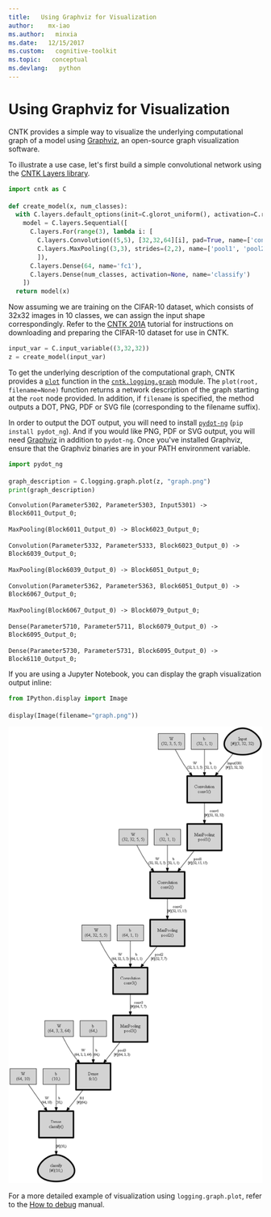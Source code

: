 ```yaml
---
title:   Using Graphviz for Visualization
author:    mx-iao
ms.author:   minxia
ms.date:   12/15/2017
ms.custom:   cognitive-toolkit
ms.topic:   conceptual
ms.devlang:   python
---
```


# Using Graphviz for Visualization

CNTK provides a simple way to visualize the underlying computational graph of a model using [Graphviz](https://graphviz.gitlab.io/), an open-source graph visualization software.

To illustrate a use case, let's first build a simple convolutional network using the [CNTK Layers library](https://cntk.ai/pythondocs/layerref.html).

```Python
import cntk as C

def create_model(x, num_classes):
  with C.layers.default_options(init=C.glorot_uniform(), activation=C.relu):
    model = C.layers.Sequential([
      C.layers.For(range(3), lambda i: [
        C.layers.Convolution((5,5), [32,32,64][i], pad=True, name=['conv1', 'conv2', 'conv3'][i]),
        C.layers.MaxPooling((3,3), strides=(2,2), name=['pool1', 'pool2', 'pool3'][i])
        ]),
      C.layers.Dense(64, name='fc1'),
      C.layers.Dense(num_classes, activation=None, name='classify')
    ])
  return model(x)
```

Now assuming we are training on the CIFAR-10 dataset, which consists of 32x32 images in 10 classes, we can assign the input shape correspondingly.
Refer to the [CNTK 201A](https://cntk.ai/pythondocs/CNTK_201A_CIFAR-10_DataLoader.html) tutorial for instructions on downloading and preparing the CIFAR-10 dataset for use in CNTK.

```Python
input_var = C.input_variable((3,32,32))
z = create_model(input_var)
```

To get the underlying description of the computational graph, CNTK provides a [`plot`](https://cntk.ai/pythondocs/cntk.logging.graph.html?#cntk.logging.graph.plot) function in the [`cntk.logging.graph`](https://cntk.ai/pythondocs/cntk.logging.graph.html?) module.
The `plot(root, filename=None)` function returns a network description of the graph starting at the `root` node provided. In addition, if `filename` is specified, the method outputs a DOT, PNG, PDF or SVG file (corresponding to the filename suffix).

In order to output the DOT output, you will need to install [`pydot-ng`](https://pypi.python.org/pypi/pydot-ng) (`pip install pydot_ng`). And if you would like PNG, PDF or SVG output, you will need [Graphviz](http://graphviz.org/download/) in addition to `pydot-ng`.
Once you've installed Graphviz, ensure that the Graphviz binaries are in your PATH environment variable.

```Python
import pydot_ng

graph_description = C.logging.graph.plot(z, "graph.png")
print(graph_description)
```

```
Convolution(Parameter5302, Parameter5303, Input5301) -> Block6011_Output_0;

MaxPooling(Block6011_Output_0) -> Block6023_Output_0;

Convolution(Parameter5332, Parameter5333, Block6023_Output_0) -> Block6039_Output_0;

MaxPooling(Block6039_Output_0) -> Block6051_Output_0;

Convolution(Parameter5362, Parameter5363, Block6051_Output_0) -> Block6067_Output_0;

MaxPooling(Block6067_Output_0) -> Block6079_Output_0;

Dense(Parameter5710, Parameter5711, Block6079_Output_0) -> Block6095_Output_0;

Dense(Parameter5730, Parameter5731, Block6095_Output_0) -> Block6110_Output_0;
```

If you are using a Jupyter Notebook, you can display the graph visualization output inline:

```Python
from IPython.display import Image

display(Image(filename="graph.png"))
```

![Graphviz output](./pictures/graph.png)

For a more detailed example of visualization using `logging.graph.plot`, refer to the [How to debug](https://cntk.ai/pythondocs/Manual_How_to_debug.html) manual.
